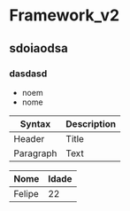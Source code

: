 # Framework_v2
## sdoiaodsa
### dasdasd
* noem
* nome


| Syntax      | Description |
| ----------- | ----------- |
| Header      | Title       |
| Paragraph   | Text        |

|Nome|Idade|
|-|-|
|Felipe|22|